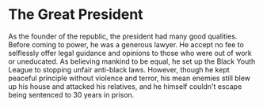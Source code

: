 # The Great President

As the founder of the republic, the president had many good qualities. Before coming to power, he was a generous lawyer. He accept no fee to selflessly offer legal guidance and opinions to those who were out of work or uneducated. As believing mankind to be equal, he set up the Black Youth League to stopping unfair anti-black laws. However, though he kept peaceful principle without violence and terror, his mean enemies still blew up his house and attacked his relatives, and he himself couldn't escape being sentenced to 30 years in prison.
